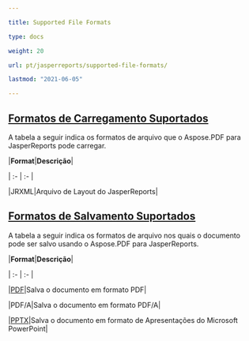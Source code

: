 ```yaml
---

title: Supported File Formats 

type: docs

weight: 20

url: pt/jasperreports/supported-file-formats/

lastmod: "2021-06-05"

---
```




## <ins>**Formatos de Carregamento Suportados**

A tabela a seguir indica os formatos de arquivo que o Aspose.PDF para JasperReports pode carregar.



|**Format**|**Descrição**|

| :- | :- |

|JRXML|Arquivo de Layout do JasperReports|

## <ins>**Formatos de Salvamento Suportados**

A tabela a seguir indica os formatos de arquivo nos quais o documento pode ser salvo usando o Aspose.PDF para JasperReports. 



|**Format**|**Descrição**|

| :- | :- |

|[PDF](https://docs.fileformat.com/view/pdf/)|Salva o documento em formato PDF|

|PDF/A|Salva o documento em formato PDF/A|

|[PPTX](https://docs.fileformat.com/presentation/pptx/)|Salva o documento em formato de Apresentações do Microsoft PowerPoint|